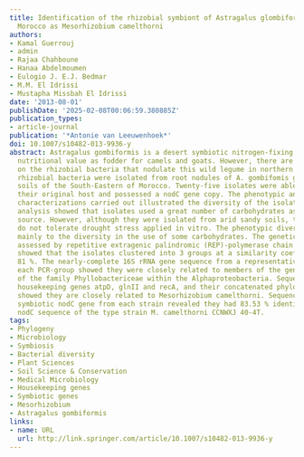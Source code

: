 ```yaml
---
title: Identification of the rhizobial symbiont of Astragalus glombiformis in Eastern
  Morocco as Mesorhizobium camelthorni
authors:
- Kamal Guerrouj
- admin
- Rajaa Chahboune
- Hanaa Abdelmoumen
- Eulogio J. E.J. Bedmar
- M.M. El Idrissi
- Mustapha Missbah El Idrissi
date: '2013-08-01'
publishDate: '2025-02-08T00:06:59.380885Z'
publication_types:
- article-journal
publication: '*Antonie van Leeuwenhoek*'
doi: 10.1007/s10482-013-9936-y
abstract: Astragalus gombiformis is a desert symbiotic nitrogen-fixing legume of great
  nutritional value as fodder for camels and goats. However, there are no data published
  on the rhizobial bacteria that nodulate this wild legume in northern Africa. Thirty-four
  rhizobial bacteria were isolated from root nodules of A. gombifomis grown in sandy
  soils of the South-Eastern of Morocco. Twenty-five isolates were able to renodulate
  their original host and possessed a nodC gene copy. The phenotypic and genotypic
  characterizations carried out illustrated the diversity of the isolates. Phenotypic
  analysis showed that isolates used a great number of carbohydrates as sole carbon
  source. However, although they were isolated from arid sandy soils, the isolates
  do not tolerate drought stress applied in vitro. The phenotypic diversity corresponded
  mainly to the diversity in the use of some carbohydrates. The genetic analysis as
  assessed by repetitive extragenic palindromic (REP)-polymerase chain reaction (PCR)
  showed that the isolates clustered into 3 groups at a similarity coefficient of
  81 %. The nearly-complete 16S rRNA gene sequence from a representative strain of
  each PCR-group showed they were closely related to members of the genus Mesorhizobium
  of the family Phyllobactericeae within the Alphaproteobacteria. Sequencing of the
  housekeeping genes atpD, glnII and recA, and their concatenated phylogenetic analysis,
  showed they are closely related to Mesorhizobium camelthorni. Sequencing of the
  symbiotic nodC gene from each strain revealed they had 83.53 % identity with the
  nodC sequence of the type strain M. camelthorni CCNWXJ 40-4T.
tags:
- Phylogeny
- Microbiology
- Symbiosis
- Bacterial diversity
- Plant Sciences
- Soil Science & Conservation
- Medical Microbiology
- Housekeeping genes
- Symbiotic genes
- Mesorhizobium
- Astragalus gombiformis
links:
- name: URL
  url: http://link.springer.com/article/10.1007/s10482-013-9936-y
---
```

